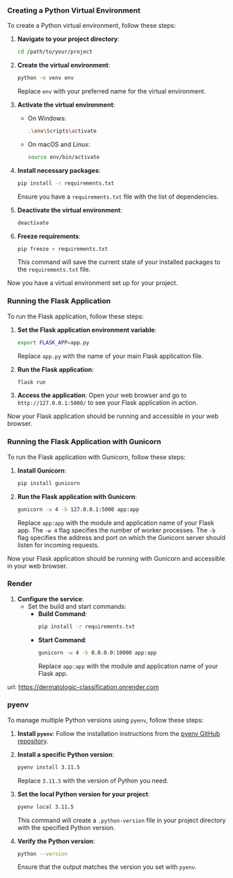 ### Creating a Python Virtual Environment

To create a Python virtual environment, follow these steps:

1. **Navigate to your project directory**:
    ```sh
    cd /path/to/your/project
    ```

2. **Create the virtual environment**:
    ```sh
    python -m venv env
    ```
    Replace `env` with your preferred name for the virtual environment.

3. **Activate the virtual environment**:
    - On Windows:
        ```sh
        .\env\Scripts\activate
        ```
    - On macOS and Linux:
        ```sh
        source env/bin/activate
        ```

4. **Install necessary packages**:
    ```sh
    pip install -r requirements.txt
    ```
    Ensure you have a `requirements.txt` file with the list of dependencies.

5. **Deactivate the virtual environment**:
    ```sh
    deactivate
    ```

6. **Freeze requirements**:
    ```sh
    pip freeze > requirements.txt
    ```
    This command will save the current state of your installed packages to the `requirements.txt` file.

Now you have a virtual environment set up for your project.

### Running the Flask Application

To run the Flask application, follow these steps:

1. **Set the Flask application environment variable**:
    ```sh
    export FLASK_APP=app.py
    ```
    Replace `app.py` with the name of your main Flask application file.

2. **Run the Flask application**:
    ```sh
    flask run
    ```

3. **Access the application**:
    Open your web browser and go to `http://127.0.0.1:5000/` to see your Flask application in action.

Now your Flask application should be running and accessible in your web browser.

### Running the Flask Application with Gunicorn

To run the Flask application with Gunicorn, follow these steps:

1. **Install Gunicorn**:
    ```sh
    pip install gunicorn
    ```

2. **Run the Flask application with Gunicorn**:
    ```sh
    gunicorn -w 4 -b 127.0.0.1:5000 app:app
    ```
    Replace `app:app` with the module and application name of your Flask app. The `-w 4` flag specifies the number of worker processes.
    The `-b` flag specifies the address and port on which the Gunicorn server should listen for incoming requests.

Now your Flask application should be running with Gunicorn and accessible in your web browser.

### Render

1. **Configure the service**:
    - Set the build and start commands:
        - **Build Command**: 
            ```sh
            pip install -r requirements.txt
            ```
        - **Start Command**: 
            ```sh
            gunicorn -w 4 -b 0.0.0.0:10000 app:app
            ```
            Replace `app:app` with the module and application name of your Flask app.


url: https://dermatologic-classification.onrender.com

### pyenv
To manage multiple Python versions using `pyenv`, follow these steps:

1. **Install `pyenv`**:
    Follow the installation instructions from the [pyenv GitHub repository](https://github.com/pyenv/pyenv#installation).

2. **Install a specific Python version**:
    ```sh
    pyenv install 3.11.5
    ```
    Replace `3.11.5` with the version of Python you need.

3. **Set the local Python version for your project**:
    ```sh
    pyenv local 3.11.5
    ```
    This command will create a `.python-version` file in your project directory with the specified Python version.

4. **Verify the Python version**:
    ```sh
    python --version
    ```
    Ensure that the output matches the version you set with `pyenv`.


